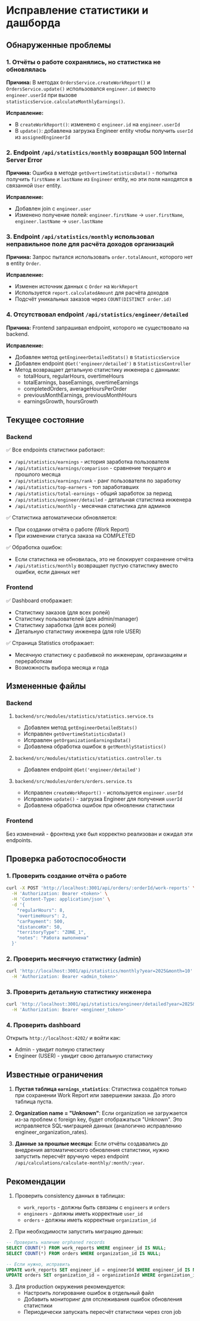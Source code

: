 # Исправление статистики и дашборда

## Обнаруженные проблемы

### 1. Отчёты о работе сохранялись, но статистика не обновлялась
**Причина:** В методах `OrdersService.createWorkReport()` и `OrdersService.update()` использовался `engineer.id` вместо `engineer.userId` при вызове `statisticsService.calculateMonthlyEarnings()`.

**Исправление:**
- В `createWorkReport()`: изменено с `engineer.id` на `engineer.userId`
- В `update()`: добавлена загрузка Engineer entity чтобы получить `userId` из `assignedEngineerId`

### 2. Endpoint `/api/statistics/monthly` возвращал 500 Internal Server Error
**Причина:** Ошибка в методе `getOvertimeStatisticsData()` - попытка получить `firstName` и `lastName` из `Engineer` entity, но эти поля находятся в связанной `User` entity.

**Исправление:**
- Добавлен join с `engineer.user`
- Изменено получение полей: `engineer.firstName` → `user.firstName`, `engineer.lastName` → `user.lastName`

### 3. Endpoint `/api/statistics/monthly` использовал неправильное поле для расчёта доходов организаций
**Причина:** Запрос пытался использовать `order.totalAmount`, которого нет в entity `Order`.

**Исправление:**
- Изменен источник данных с `Order` на `WorkReport`
- Используется `report.calculatedAmount` для расчёта доходов
- Подсчёт уникальных заказов через `COUNT(DISTINCT order.id)`

### 4. Отсутствовал endpoint `/api/statistics/engineer/detailed`
**Причина:** Frontend запрашивал endpoint, которого не существовало на backend.

**Исправление:**
- Добавлен метод `getEngineerDetailedStats()` в `StatisticsService`
- Добавлен endpoint `@Get('engineer/detailed')` в `StatisticsController`
- Метод возвращает детальную статистику инженера с данными:
  - totalHours, regularHours, overtimeHours
  - totalEarnings, baseEarnings, overtimeEarnings
  - completedOrders, averageHoursPerOrder
  - previousMonthEarnings, previousMonthHours
  - earningsGrowth, hoursGrowth

## Текущее состояние

### Backend
✅ Все endpoints статистики работают:
- `/api/statistics/earnings` - история заработка пользователя
- `/api/statistics/earnings/comparison` - сравнение текущего и прошлого месяца
- `/api/statistics/earnings/rank` - ранг пользователя по заработку
- `/api/statistics/top-earners` - топ заработавших
- `/api/statistics/total-earnings` - общий заработок за период
- `/api/statistics/engineer/detailed` - детальная статистика инженера
- `/api/statistics/monthly` - месячная статистика для админов

✅ Статистика автоматически обновляется:
- При создании отчёта о работе (Work Report)
- При изменении статуса заказа на COMPLETED

✅ Обработка ошибок:
- Если статистика не обновилась, это не блокирует сохранение отчёта
- `/api/statistics/monthly` возвращает пустую статистику вместо ошибки, если данных нет

### Frontend
✅ Dashboard отображает:
- Статистику заказов (для всех ролей)
- Статистику пользователей (для admin/manager)
- Статистику заработка (для всех ролей)
- Детальную статистику инженера (для role USER)

✅ Страница Statistics отображает:
- Месячную статистику с разбивкой по инженерам, организациям и переработкам
- Возможность выбора месяца и года

## Измененные файлы

### Backend
1. `backend/src/modules/statistics/statistics.service.ts`
   - Добавлен метод `getEngineerDetailedStats()`
   - Исправлен `getOvertimeStatisticsData()`
   - Исправлен `getOrganizationEarningsData()`
   - Добавлена обработка ошибок в `getMonthlyStatistics()`

2. `backend/src/modules/statistics/statistics.controller.ts`
   - Добавлен endpoint `@Get('engineer/detailed')`

3. `backend/src/modules/orders/orders.service.ts`
   - Исправлен `createWorkReport()` - используется `engineer.userId`
   - Исправлен `update()` - загрузка Engineer для получения `userId`
   - Добавлена обработка ошибок при обновлении статистики

### Frontend
Без изменений - фронтенд уже был корректно реализован и ожидал эти endpoints.

## Проверка работоспособности

### 1. Проверить создание отчёта о работе
```bash
curl -X POST 'http://localhost:3001/api/orders/:orderId/work-reports' \
  -H 'Authorization: Bearer <token>' \
  -H 'Content-Type: application/json' \
  -d '{
    "regularHours": 8,
    "overtimeHours": 2,
    "carPayment": 500,
    "distanceKm": 50,
    "territoryType": "ZONE_1",
    "notes": "Работа выполнена"
  }'
```

### 2. Проверить месячную статистику (admin)
```bash
curl 'http://localhost:3001/api/statistics/monthly?year=2025&month=10' \
  -H 'Authorization: Bearer <admin_token>'
```

### 3. Проверить детальную статистику инженера
```bash
curl 'http://localhost:3001/api/statistics/engineer/detailed?year=2025&month=10' \
  -H 'Authorization: Bearer <engineer_token>'
```

### 4. Проверить dashboard
Открыть `http://localhost:4202/` и войти как:
- Admin - увидит полную статистику
- Engineer (USER) - увидит свою детальную статистику

## Известные ограничения

1. **Пустая таблица `earnings_statistics`**: Статистика создаётся только при сохранении Work Report или завершении заказа. До этого таблица пуста.

2. **Organization name = "Unknown"**: Если organization не загружается из-за проблем с foreign key, будет отображаться "Unknown". Это исправляется SQL-миграцией данных (аналогично исправлению engineer_organization_rates).

3. **Данные за прошлые месяцы**: Если отчёты создавались до внедрения автоматического обновления статистики, нужно запустить пересчёт вручную через endpoint `/api/calculations/calculate-monthly/:month/:year`.

## Рекомендации

1. Проверить consistency данных в таблицах:
   - `work_reports` - должны быть связаны с `engineers` и `orders`
   - `engineers` - должны иметь корректные `user_id`
   - `orders` - должны иметь корректные `organization_id`

2. При необходимости запустить миграцию данных:
```sql
-- Проверить наличие orphaned records
SELECT COUNT(*) FROM work_reports WHERE engineer_id IS NULL;
SELECT COUNT(*) FROM orders WHERE organization_id IS NULL;

-- Если нужно, исправить
UPDATE work_reports SET engineer_id = engineerId WHERE engineer_id IS NULL;
UPDATE orders SET organization_id = organizationId WHERE organization_id IS NULL;
```

3. Для production окружения рекомендуется:
   - Настроить логирование ошибок в отдельный файл
   - Добавить мониторинг для отслеживания ошибок обновления статистики
   - Периодически запускать пересчёт статистики через cron job

